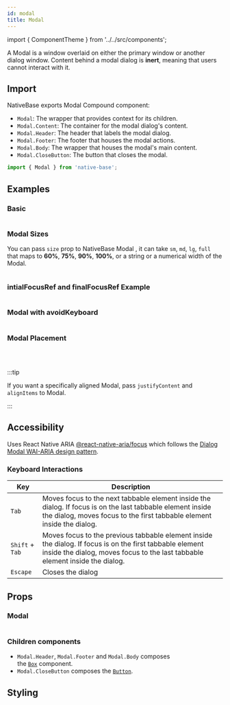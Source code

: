 ```yaml
---
id: modal
title: Modal
---
```


import { ComponentTheme } from '../../src/components';

A Modal is a window overlaid on either the primary window or another dialog window. Content behind a modal dialog is **inert**, meaning that users cannot interact with it.

## Import

NativeBase exports Modal Compound component:

- `Modal`: The wrapper that provides context for its children.
- `Modal.Content`: The container for the modal dialog's content.
- `Modal.Header`: The header that labels the modal dialog.
- `Modal.Footer`: The footer that houses the modal actions.
- `Modal.Body`: The wrapper that houses the modal's main content.
- `Modal.CloseButton`: The button that closes the modal.

```jsx
import { Modal } from 'native-base';
```

## Examples

### Basic

```ComponentSnackPlayer path=composites,Modal,Basic.tsx

```

### Modal Sizes

You can pass `size` prop to NativeBase Modal , it can take `sm`, `md`, `lg`, `full` that maps to **60%**, **75%**, **90%**, **100%**, or a string or a numerical width of the Modal.

```ComponentSnackPlayer path=composites,Modal,Size.tsx

```

### intialFocusRef and finalFocusRef Example

```ComponentSnackPlayer path=composites,Modal,ModalRefEg.tsx

```

### Modal with avoidKeyboard

```ComponentSnackPlayer path=composites,Modal,ModalWithAvoidKeyboard.tsx

```

### Modal Placement

```ComponentSnackPlayer path=composites,Modal,ModalPlacement.tsx

```

<br/>

:::tip

If you want a specifically aligned Modal, pass `justifyContent` and `alignItems` to Modal.

:::

## Accessibility

Uses React Native ARIA [@react-native-aria/focus](https://react-native-aria.geekyants.com/docs/FocusScope) which follows the [Dialog Modal WAI-ARIA design pattern](https://www.w3.org/WAI/ARIA/apg/).

### Keyboard Interactions

| Key             | Description                                                                                                                                                                              |
| --------------- | ---------------------------------------------------------------------------------------------------------------------------------------------------------------------------------------- |
| `Tab`           | Moves focus to the next tabbable element inside the dialog. If focus is on the last tabbable element inside the dialog, moves focus to the first tabbable element inside the dialog.     |
| `Shift` + `Tab` | Moves focus to the previous tabbable element inside the dialog. If focus is on the first tabbable element inside the dialog, moves focus to the last tabbable element inside the dialog. |
| `Escape`        | Closes the dialog                                                                                                                                                                        |

## Props

### Modal

```ComponentPropTable path=composites,Modal,Modal.tsx

```

### Children components

- `Modal.Header`, `Modal.Footer` and `Modal.Body` composes the [`Box`](box) component.
- `Modal.CloseButton` composes the [`Button`](button).

## Styling

<ComponentTheme name="modal" />
